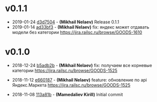 # v0.1.1

* 2019-01-24 [d3d7504](../../commit/d3d7504) - __(Mikhail Nelaev)__ Release 0.1.1 
* 2019-01-14 [ad33bf3](../../commit/ad33bf3) - __(Mikhail Nelaev)__ fix: яндекс может отдавать модели без категории 
https://jira.railsc.ru/browse/GOODS-1610

# v0.1.0

* 2018-12-24 [b5adb2b](../../commit/b5adb2b) - __(Mikhail Nelaev)__ fix: получаем все корневые категории 
https://jira.railsc.ru/browse/GOODS-1525

* 2018-11-12 [e660187](../../commit/e660187) - __(Mikhail Nelaev)__ feature: обновление по api Яндекс.Маркета 
https://jira.railsc.ru/browse/GOODS-1525

* 2018-11-08 [113a81b](../../commit/113a81b) - __(Mamedaliev Kirill)__ Initial commit 
